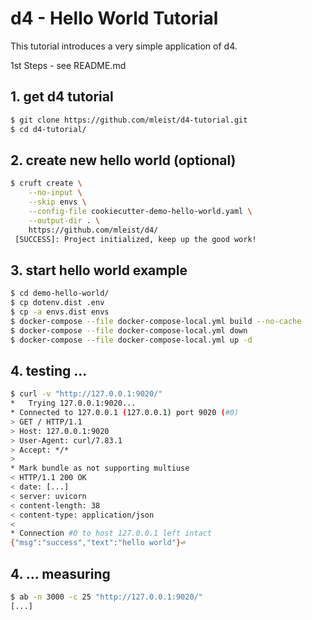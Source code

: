 # d4 - Hello World Tutorial

This tutorial introduces a very simple application of d4.

1st Steps - see README.md


## 1. get d4 tutorial

```bash
$ git clone https://github.com/mleist/d4-tutorial.git
$ cd d4-tutorial/
```


## 2. create new hello world (optional)

```bash
$ cruft create \
    --no-input \
    --skip envs \
    --config-file cookiecutter-demo-hello-world.yaml \
    --output-dir . \
    https://github.com/mleist/d4/
 [SUCCESS]: Project initialized, keep up the good work!
```


## 3. start hello world example

```bash
$ cd demo-hello-world/
$ cp dotenv.dist .env
$ cp -a envs.dist envs
$ docker-compose --file docker-compose-local.yml build --no-cache
$ docker-compose --file docker-compose-local.yml down
$ docker-compose --file docker-compose-local.yml up -d
```


## 4. testing ...

```bash
$ curl -v "http://127.0.0.1:9020/"
*   Trying 127.0.0.1:9020...
* Connected to 127.0.0.1 (127.0.0.1) port 9020 (#0)
> GET / HTTP/1.1
> Host: 127.0.0.1:9020
> User-Agent: curl/7.83.1
> Accept: */*
>
* Mark bundle as not supporting multiuse
< HTTP/1.1 200 OK
< date: [...]
< server: uvicorn
< content-length: 38
< content-type: application/json
<
* Connection #0 to host 127.0.0.1 left intact
{"msg":"success","text":"hello world"}⏎
```


## 4. ... measuring

```bash
$ ab -n 3000 -c 25 "http://127.0.0.1:9020/"
[...]
```
